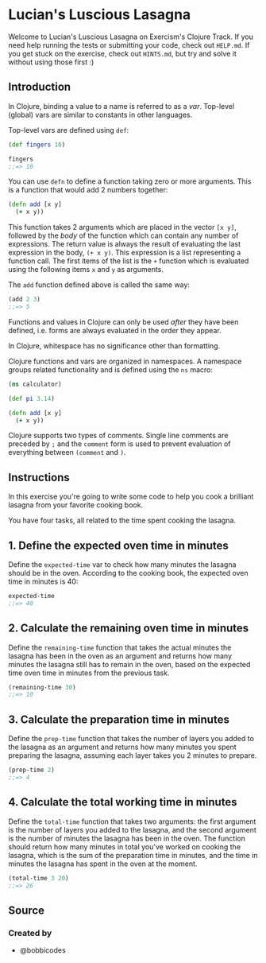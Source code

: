 # Lucian's Luscious Lasagna

Welcome to Lucian's Luscious Lasagna on Exercism's Clojure Track.
If you need help running the tests or submitting your code, check out `HELP.md`.
If you get stuck on the exercise, check out `HINTS.md`, but try and solve it without using those first :)

## Introduction

In Clojure, binding a value to a name is referred to as a _var_. Top-level (global) vars are similar to constants in other languages.

Top-level vars are defined using `def`:

```clojure
(def fingers 10)

fingers
;;=> 10
```

You can use `defn` to define a function taking zero or more arguments. This is a function that would add 2 numbers together:

```clojure
(defn add [x y]
  (+ x y))
```

This function takes 2 arguments which are placed in the vector `[x y]`, followed by the *body* of the function which can contain any number of expressions. The return value is always the result of evaluating the last expression in the body, `(+ x y)`. This expression is a list representing a function call. The first items of the list is the `+` function which is evaluated using the following items `x` and `y` as arguments.

The `add` function defined above is called the same way:

```clojure
(add 2 3)
;;=> 5
```

Functions and values in Clojure can only be used _after_ they have been defined, i.e. forms are always evaluated in the order they appear.

In Clojure, whitespace has no significance other than formatting.

Clojure functions and vars are organized in namespaces. A namespace groups related functionality and is defined using the `ns` macro:

```clojure
(ns calculator)

(def pi 3.14)

(defn add [x y]
  (+ x y))
```

Clojure supports two types of comments. Single line comments are preceded by `;` and the `comment` form is used to prevent evaluation of everything between `(comment` and `)`.

## Instructions

In this exercise you're going to write some code to help you cook a brilliant lasagna from your favorite cooking book.

You have four tasks, all related to the time spent cooking the lasagna.

## 1. Define the expected oven time in minutes

Define the `expected-time` var to check how many minutes the lasagna should be in the oven. According to the cooking book, the expected oven time in minutes is 40:

```clojure
expected-time
;;=> 40
```

## 2. Calculate the remaining oven time in minutes

Define the `remaining-time` function that takes the actual minutes the lasagna has been in the oven as an argument and returns how many minutes the lasagna still has to remain in the oven, based on the expected time oven time in minutes from the previous task.

```clojure
(remaining-time 30)
;;=> 10
```

## 3. Calculate the preparation time in minutes

Define the `prep-time` function that takes the number of layers you added to the lasagna as an argument and returns how many minutes you spent preparing the lasagna, assuming each layer takes you 2 minutes to prepare.

```clojure
(prep-time 2)
;;=> 4
```

## 4. Calculate the total working time in minutes

Define the `total-time` function that takes two arguments: the first argument is the number of layers you added to the lasagna, and the second argument is the number of minutes the lasagna has been in the oven. The function should return how many minutes in total you've worked on cooking the lasagna, which is the sum of the preparation time in minutes, and the time in minutes the lasagna has spent in the oven at the moment.

```clojure
(total-time 3 20)
;;=> 26
```

## Source

### Created by

- @bobbicodes